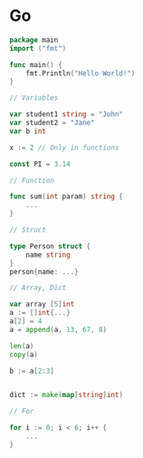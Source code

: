 # Go

<div style={{ display: 'grid', gridTemplateColumns: 'repeat(2, 1fr)', gap: '20px' }}>

```Go
package main
import ("fmt")

func main() {
    fmt.Println("Hello World!")
}
```
```Go
// Variables

var student1 string = "John" 
var student2 = "Jane" 
var b int

x := 2 // Only in functions

const PI = 3.14
```
```Go
// Function

func sum(int param) string {
    ...
}
```
```Go
// Struct

type Person struct {
    name string
}
person{name: ...}
```
```Go
// Array, Dict

var array [5]int
a := []int{...}
a[2] = 4
a = append(a, 13, 67, 8)

len(a)
copy(a)

b := a[2:3]


dict := make(map[string]int)
```
```Go
// For

for i := 0; i < 6; i++ {
    ...
}
```
</div>